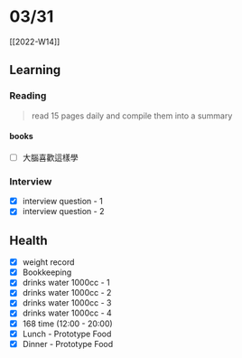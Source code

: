 # 03/31

[[2022-W14]]

## Learning

### Reading

> read 15 pages daily and compile them into a summary

#### books

- [ ] 大腦喜歡這樣學

### Interview

- [x] interview question - 1
- [x] interview question - 2

## Health

- [x] weight record
- [x] Bookkeeping
- [x] drinks water 1000cc - 1
- [x] drinks water 1000cc - 2
- [x] drinks water 1000cc - 3
- [x] drinks water 1000cc - 4
- [x] 168 time (12:00 - 20:00)
- [x] Lunch - Prototype Food
- [x] Dinner - Prototype Food
